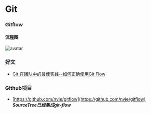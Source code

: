 # Git


### Gitflow

#### 流程图

![avatar](https://github.com/sanwancoder/it_study_lib/blob/master/images/git-flow-nvie.png?raw=true)





### 好文

- [Git 在团队中的最佳实践--如何正确使用Git Flow](https://www.cnblogs.com/wish123/p/9785101.html)


### Github项目

- [https://github.com/nvie/gitflow](https://github.com/nvie/gitflow) ***SourceTree已经集成git-flow***